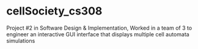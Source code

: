# cellSociety_cs308
Project #2 in Software Design &amp; Implementation, Worked in a team of 3 to engineer an interactive GUI interface that displays multiple cell automata simulations
